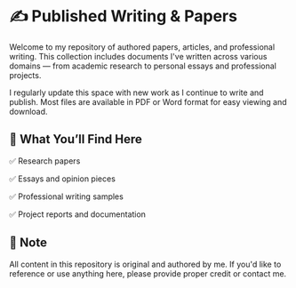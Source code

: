 # ✍️ Published Writing & Papers

Welcome to my repository of authored papers, articles, and professional writing. This collection includes documents I've written across various domains — from academic research to personal essays and professional projects.

I regularly update this space with new work as I continue to write and publish. Most files are available in PDF or Word format for easy viewing and download.

## 📁 What You’ll Find Here

✅ Research papers

✅ Essays and opinion pieces

✅ Professional writing samples

✅ Project reports and documentation

## 📌 Note

All content in this repository is original and authored by me. If you'd like to reference or use anything here, please provide proper credit or contact me.
